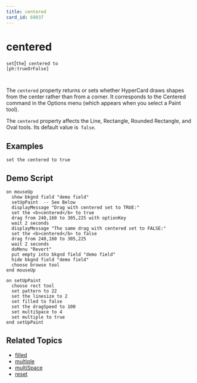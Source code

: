 ```yaml
---
title: centered
card_id: 69837
---
```


# centered

` set `[`the`]<code> centered to [ph:trueOrFalse]

</code>The `centered` property returns or sets whether HyperCard draws shapes from the center rather than from a corner. It corresponds to the Centered command in the Options menu (which appears when you select a Paint tool).

The `centered` property affects the Line, Rectangle, Rounded Rectangle, and Oval tools. Its default value is` false`. 


## Examples

```
set the centered to true
```

## Demo Script

```
on mouseUp
  show bkgnd field "demo field"
  setUpPaint  -- See Below
  displayMessage "Drag with centered set to TRUE:"
  set the <b>centered</b> to true
  drag from 240,160 to 305,225 with optionKey
  wait 2 seconds
  displayMessage "The same drag with centered set to FALSE:"
  set the <b>centered</b> to false
  drag from 240,160 to 305,225
  wait 2 seconds
  doMenu "Revert"
  put empty into bkgnd field "demo field"
  hide bkgnd field "demo field"
  choose browse tool
end mouseUp

on setUpPaint
  choose rect tool
  set pattern to 22
  set the linesize to 2
  set filled to false
  set the dragSpeed to 100
  set multiSpace to 4
  set multiple to true
end setUpPaint
```

## Related Topics

* [filled](/HyperTalkReference/properties/filled)
* [multiple](/HyperTalkReference/properties/multiple)
* [multiSpace](/HyperTalkReference/properties/multiSpace)
* [reset](/HyperTalkReference/commands/reset)
